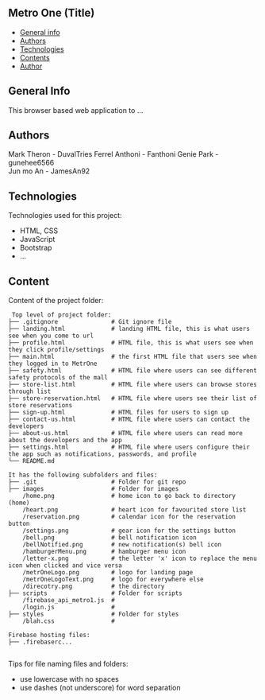 ## Metro One (Title)

* [General info](#general-info)
* [Authors](#authors)
* [Technologies](#technologies)
* [Contents](#content)
* [Author](#author)

## General Info
This browser based web application to ...

## Authors
Mark Theron - DuvalTries
Ferrel Anthoni - Fanthoni
Genie Park - gunehee6566	
Jun mo An - JamesAn92
## Technologies
Technologies used for this project:
* HTML, CSS
* JavaScript
* Bootstrap 
* ...
	
## Content
Content of the project folder:

```
 Top level of project folder: 
├── .gitignore               # Git ignore file
├── landing.html             # landing HTML file, this is what users see when you come to url
├── profile.html             # HTML file, this is what users see when they click profile/settings
├── main.html                # the first HTML file that users see when they logged in to MetrOne
├── safety.html              # HTML file where users can see different safety protocols of the mall
├── store-list.html          # HTML file where users can browse stores through list
├── store-reservation.html   # HTML file where users see their list of store reservations
├── sign-up.html             # HTML files for users to sign up
├── contact-us.html          # HTML file where users can contact the developers
├── about-us.html            # HTML file where users can read more about the developers and the app
├── settings.html            # HTML file where users configure their the app such as notifications, passwords, and profile
└── README.md

It has the following subfolders and files:
├── .git                     # Folder for git repo
├── images                   # Folder for images
    /home.png                # home icon to go back to directory (home)
    /heart.png               # heart icon for favourited store list
    /reservation.png         # calendar icon for the reservation button
    /settings.png            # gear icon for the settings button
    /bell.png                # bell notification icon
    /bellNotified.png        # new notification(s) bell icon
    /hamburgerMenu.png       # hamburger menu icon
    /letter-x.png            # the letter 'x' icon to replace the menu icon when clicked and vice versa
    /metrOneLogo.png         # logo for landing page
    /metrOneLogoText.png     # logo for everywhere else
    /direcotry.png           # the directory
├── scripts                  # Folder for scripts
    /firebase_api_metro1.js  #
    /login.js                #
├── styles                   # Folder for styles
    /blah.css                # 

Firebase hosting files: 
├── .firebaserc...


```

Tips for file naming files and folders:
* use lowercase with no spaces
* use dashes (not underscore) for word separation


